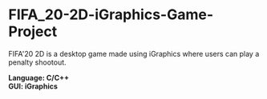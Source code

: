 # FIFA_20-2D-iGraphics-Game-Project
FIFA'20 2D is a desktop game made using iGraphics where users can play a penalty shootout.

**Language: C/C++** <br>
**GUI: iGraphics**
